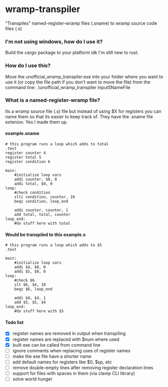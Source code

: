 # wramp-transpiler
"Transpiles" named-register-wramp files (.sname) to wramp source code files (.s)

<h3>I'm not using windows, how do I use it?</h3>
Build the cargo package to your platform idk I'm still new to rust.

<h3>How do I use this?</h3>
Move the unofficial_wramp_transpiler.exe into your folder where you want to use it (or copy the file path if you don't want to move the file)
from the command line: .\unofficial_wramp_transpiler inputSNameFile

<h3>What is a named-register-wramp file?</h3>
Its a wramp source file (.s) file but instead of using $X for registers you can name them so that its easier to keep track of.
They have the .sname file extenion.
Yes I made them up.

<h4>example.sname</h4>

```
# this program runs a loop which adds to total
.text
register counter 4
register total 5
register condition 6

main:
    #initialize loop vars
    addi counter, $0, 0
    addi total, $0, 0 
loop:
    #check condition
    slti condition, counter, 10
    beqz condition, loop_end

    addi counter, counter, 1
    add total, total, counter
loop_end:
    #do stuff here with total
```
<h4>Would be transpiled to this example.s</h4>

```
# this program runs a loop which adds to $5
.text

main:
    #initialize loop vars
    addi $4, $0, 0
    addi $5, $0, 0 
loop:
    #check $6
    slt $6, $4, 10
    beqz $6, loop_end

    addi $4, $4, 1
    add $5, $5, $4
loop_end:
    #do stuff here with $5
```
<h4>Todo list</h4>

- [x] register names are removed in output when transpiling
- [x] register names are replaced with $num where used
- [x] built exe can be called from command line
- [ ] ignore comments when replacing uses of register names
- [ ] make the exe file have a shorter name
- [ ] add default names for registers like $0, $sp, etc
- [ ] remove double-empty lines after removing register declaration lines
- [ ] support for files with spaces in them (via clamp CLI library)
- [ ] solve world hunger
